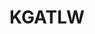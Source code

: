 ---
title: KGATLW
crosslinks:
- indieheads
- Gizzverse
- themurlocs
- TheeOhSees
- vinyl
- flightless
- EarthPorn
- DIY
- place
- qotsa
- FanFiction
- AMAAggregator
- AskReddit
- redditrequest
- JohnMayer
- CarSeatHR
- Aquariums
- mildlyevangelion
- asheville
---